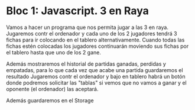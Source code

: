 # Bloc 1: Javascript. 3 en Raya
Vamos a hacer un programa que nos permita jugar a las 3 en raya. Jugaremos contr el ordenador y cada uno de los 2 jugadores tendrá 3 fichas para ir colocando en el tablero alternativamente. Cuando todas las fichas estén colocadas los jugadores continuarán moviendo sus fichas por el tablero hasta que uno de los 2 gane.

Además mostraremos el historial de partidas ganadas, perdidas y empatadas, para lo que cada vez que acabe una partida guardaremos el resultado
Jugaremos contr el ordenador y bajo en tablero habrá un botón donde podremos solicitar las "tablas" si vemos que no vamos a ganar y el oponente (el ordenador) las aceptará.

Además guardaremos en el Storage
